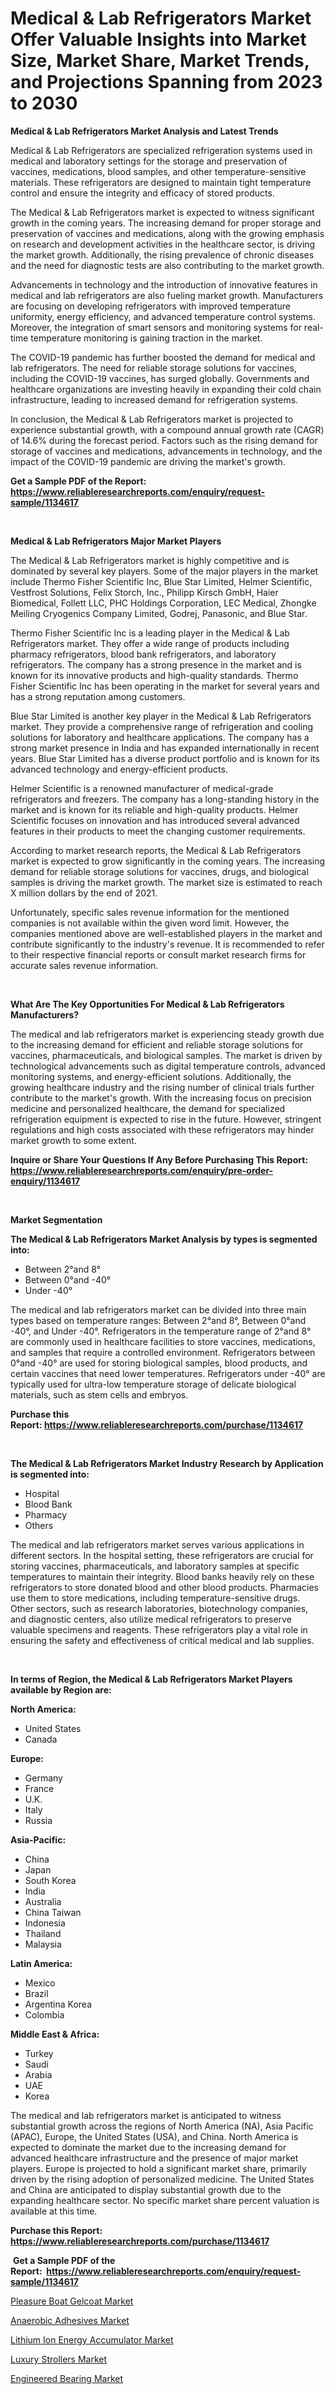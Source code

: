 <p><h1>Medical & Lab Refrigerators Market Offer Valuable Insights into Market Size, Market Share, Market Trends, and Projections Spanning from 2023 to 2030</h1></p><p><strong>Medical & Lab Refrigerators Market Analysis and Latest Trends</strong></p>
<p><p>Medical & Lab Refrigerators are specialized refrigeration systems used in medical and laboratory settings for the storage and preservation of vaccines, medications, blood samples, and other temperature-sensitive materials. These refrigerators are designed to maintain tight temperature control and ensure the integrity and efficacy of stored products.</p><p>The Medical & Lab Refrigerators market is expected to witness significant growth in the coming years. The increasing demand for proper storage and preservation of vaccines and medications, along with the growing emphasis on research and development activities in the healthcare sector, is driving the market growth. Additionally, the rising prevalence of chronic diseases and the need for diagnostic tests are also contributing to the market growth.</p><p>Advancements in technology and the introduction of innovative features in medical and lab refrigerators are also fueling market growth. Manufacturers are focusing on developing refrigerators with improved temperature uniformity, energy efficiency, and advanced temperature control systems. Moreover, the integration of smart sensors and monitoring systems for real-time temperature monitoring is gaining traction in the market.</p><p>The COVID-19 pandemic has further boosted the demand for medical and lab refrigerators. The need for reliable storage solutions for vaccines, including the COVID-19 vaccines, has surged globally. Governments and healthcare organizations are investing heavily in expanding their cold chain infrastructure, leading to increased demand for refrigeration systems.</p><p>In conclusion, the Medical & Lab Refrigerators market is projected to experience substantial growth, with a compound annual growth rate (CAGR) of 14.6% during the forecast period. Factors such as the rising demand for storage of vaccines and medications, advancements in technology, and the impact of the COVID-19 pandemic are driving the market's growth.</p></p>
<p><strong>Get a Sample PDF of the Report:&nbsp; <a href="https://www.reliableresearchreports.com/enquiry/request-sample/1134617">https://www.reliableresearchreports.com/enquiry/request-sample/1134617</a></strong></p>
<p>&nbsp;</p>
<p><strong>Medical & Lab Refrigerators Major Market Players</strong></p>
<p><p>The Medical & Lab Refrigerators market is highly competitive and is dominated by several key players. Some of the major players in the market include Thermo Fisher Scientific Inc, Blue Star Limited, Helmer Scientific, Vestfrost Solutions, Felix Storch, Inc., Philipp Kirsch GmbH, Haier Biomedical, Follett LLC, PHC Holdings Corporation, LEC Medical, Zhongke Meiling Cryogenics Company Limited, Godrej, Panasonic, and Blue Star.</p><p>Thermo Fisher Scientific Inc is a leading player in the Medical & Lab Refrigerators market. They offer a wide range of products including pharmacy refrigerators, blood bank refrigerators, and laboratory refrigerators. The company has a strong presence in the market and is known for its innovative products and high-quality standards. Thermo Fisher Scientific Inc has been operating in the market for several years and has a strong reputation among customers.</p><p>Blue Star Limited is another key player in the Medical & Lab Refrigerators market. They provide a comprehensive range of refrigeration and cooling solutions for laboratory and healthcare applications. The company has a strong market presence in India and has expanded internationally in recent years. Blue Star Limited has a diverse product portfolio and is known for its advanced technology and energy-efficient products.</p><p>Helmer Scientific is a renowned manufacturer of medical-grade refrigerators and freezers. The company has a long-standing history in the market and is known for its reliable and high-quality products. Helmer Scientific focuses on innovation and has introduced several advanced features in their products to meet the changing customer requirements.</p><p>According to market research reports, the Medical & Lab Refrigerators market is expected to grow significantly in the coming years. The increasing demand for reliable storage solutions for vaccines, drugs, and biological samples is driving the market growth. The market size is estimated to reach X million dollars by the end of 2021.</p><p>Unfortunately, specific sales revenue information for the mentioned companies is not available within the given word limit. However, the companies mentioned above are well-established players in the market and contribute significantly to the industry's revenue. It is recommended to refer to their respective financial reports or consult market research firms for accurate sales revenue information.</p></p>
<p>&nbsp;</p>
<p><strong>What Are The Key Opportunities For Medical & Lab Refrigerators Manufacturers?</strong></p>
<p><p>The medical and lab refrigerators market is experiencing steady growth due to the increasing demand for efficient and reliable storage solutions for vaccines, pharmaceuticals, and biological samples. The market is driven by technological advancements such as digital temperature controls, advanced monitoring systems, and energy-efficient solutions. Additionally, the growing healthcare industry and the rising number of clinical trials further contribute to the market's growth. With the increasing focus on precision medicine and personalized healthcare, the demand for specialized refrigeration equipment is expected to rise in the future. However, stringent regulations and high costs associated with these refrigerators may hinder market growth to some extent.</p></p>
<p><strong>Inquire or Share Your Questions If Any Before Purchasing This Report: <a href="https://www.reliableresearchreports.com/enquiry/pre-order-enquiry/1134617">https://www.reliableresearchreports.com/enquiry/pre-order-enquiry/1134617</a></strong></p>
<p>&nbsp;</p>
<p><strong>Market Segmentation</strong></p>
<p><strong>The Medical & Lab Refrigerators Market Analysis by types is segmented into:</strong></p>
<p><ul><li>Between 2°and 8°</li><li>Between 0°and -40°</li><li>Under -40°</li></ul></p>
<p><p>The medical and lab refrigerators market can be divided into three main types based on temperature ranges: Between 2°and 8°, Between 0°and -40°, and Under -40°. Refrigerators in the temperature range of 2°and 8° are commonly used in healthcare facilities to store vaccines, medications, and samples that require a controlled environment. Refrigerators between 0°and -40° are used for storing biological samples, blood products, and certain vaccines that need lower temperatures. Refrigerators under -40° are typically used for ultra-low temperature storage of delicate biological materials, such as stem cells and embryos.</p></p>
<p><strong>Purchase this Report:&nbsp;<a href="https://www.reliableresearchreports.com/purchase/1134617">https://www.reliableresearchreports.com/purchase/1134617</a></strong></p>
<p>&nbsp;</p>
<p><strong>The Medical & Lab Refrigerators Market Industry Research by Application is segmented into:</strong></p>
<p><ul><li>Hospital</li><li>Blood Bank</li><li>Pharmacy</li><li>Others</li></ul></p>
<p><p>The medical and lab refrigerators market serves various applications in different sectors. In the hospital setting, these refrigerators are crucial for storing vaccines, pharmaceuticals, and laboratory samples at specific temperatures to maintain their integrity. Blood banks heavily rely on these refrigerators to store donated blood and other blood products. Pharmacies use them to store medications, including temperature-sensitive drugs. Other sectors, such as research laboratories, biotechnology companies, and diagnostic centers, also utilize medical refrigerators to preserve valuable specimens and reagents. These refrigerators play a vital role in ensuring the safety and effectiveness of critical medical and lab supplies.</p></p>
<p>&nbsp;</p>
<p><strong>In terms of Region, the Medical & Lab Refrigerators Market Players available by Region are:</strong></p>
<p>
    <p> <strong> North America: </strong>
        <ul>
            <li>United States</li>
            <li>Canada</li>
        </ul>
        </p> 
    <p> <strong> Europe: </strong>
        <ul>
            <li>Germany</li>
            <li>France</li>
            <li>U.K.</li>
            <li>Italy</li>
            <li>Russia</li>
        </ul>
        </p> 
    <p> <strong> Asia-Pacific: </strong>
        <ul>
            <li>China</li>
            <li>Japan</li>
            <li>South Korea</li>
            <li>India</li>
            <li>Australia</li>
            <li>China Taiwan</li>
            <li>Indonesia</li>
            <li>Thailand</li>
            <li>Malaysia</li>
        </ul>
        </p> 
    <p> <strong> Latin America: </strong>
        <ul>
            <li>Mexico</li>
            <li>Brazil</li>
            <li>Argentina Korea</li>
            <li>Colombia</li>
        </ul>
        </p> 
    <p> <strong> Middle East & Africa: </strong>
        <ul>
            <li>Turkey</li>
            <li>Saudi</li>
            <li>Arabia</li>
            <li>UAE</li>
            <li>Korea</li>
        </ul>
    </p>
    </p>
<p><p>The medical and lab refrigerators market is anticipated to witness substantial growth across the regions of North America (NA), Asia Pacific (APAC), Europe, the United States (USA), and China. North America is expected to dominate the market due to the increasing demand for advanced healthcare infrastructure and the presence of major market players. Europe is projected to hold a significant market share, primarily driven by the rising adoption of personalized medicine. The United States and China are anticipated to display substantial growth due to the expanding healthcare sector. No specific market share percent valuation is available at this time.</p></p>
<p><strong>Purchase this Report: <a href="https://www.reliableresearchreports.com/purchase/1134617">https://www.reliableresearchreports.com/purchase/1134617</a></strong></p>
<p>&nbsp;<strong>Get a Sample PDF of the Report:&nbsp;&nbsp;<a href="https://www.reliableresearchreports.com/enquiry/request-sample/1134617">https://www.reliableresearchreports.com/enquiry/request-sample/1134617</a></strong></p>
<p><strong></strong></p>
<p><p><a href="https://www.linkedin.com/pulse/pleasure-boat-gelcoat-market-challenges-opportunities/">Pleasure Boat Gelcoat Market</a></p><p><a href="https://medium.com/@lottiejerde6456/anaerobic-adhesives-market-the-key-to-successful-business-strategy-forecast-till-2030-dbecc767981b">Anaerobic Adhesives Market</a></p><p><a href="https://medium.com/@shanieprice69879/lithium-ion-energy-accumulator-market-furnishes-information-on-market-share-market-trends-and-9c2adfd29e8a">Lithium Ion Energy Accumulator Market</a></p><p><a href="https://www.linkedin.com/pulse/luxury-strollers-market-size-share-amp-trends-analysis-report/">Luxury Strollers Market</a></p><p><a href="https://www.linkedin.com/pulse/engineered-bearing-market-size-share-amp-trends-analysis/">Engineered Bearing Market</a></p></p>